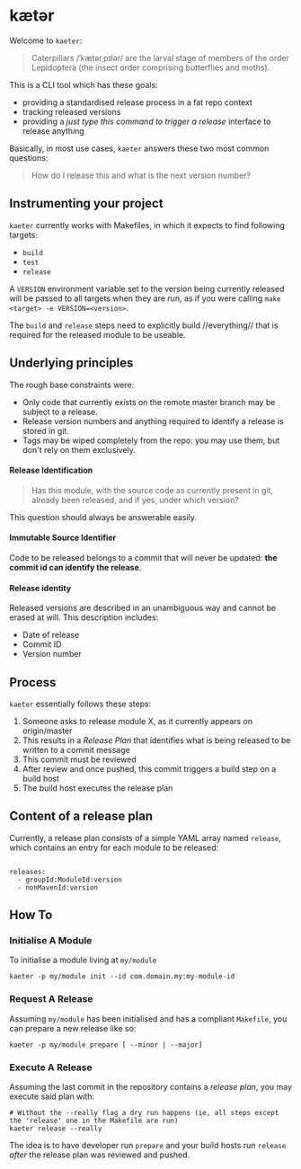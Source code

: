 # kætər

Welcome to `kaeter`:

> Caterpillars /ˈkætərˌpɪlər/ are the larval stage of members of the order Lepidoptera (the insect order comprising butterflies and moths).

This is a CLI tool which has these goals:

- providing a standardised release process in a fat repo context
- tracking released versions
- providing a _just type this command to trigger a release_ interface to release anything

Basically, in most use cases, `kaeter` answers these two most common questions:

> How do I release this and what is the next version number?

## Instrumenting your project
`kaeter` currently works with Makefiles, in which it expects to find following targets:
- `build`
- `test`
- `release`

A `VERSION` environment variable set to the version being currently released will be passed to all targets when they are run,
as if you were calling  `make <target> -e VERSION=<version>`.

The `build` and `release` steps need to explicitly build //everything// that is required for the released module to be useable.

## Underlying principles

The rough base constraints were:
- Only code that currently exists on the remote master branch may be subject to a release.
- Release version numbers and anything required to identify a release is stored in git.
- Tags may be wiped completely from the repo: you may use them, but don't rely on them exclusively.


#### Release Identification
> Has this module, with the source code as currently present in git, already been released,
and if yes, under which version?

This question should always be answerable easily.

#### Immutable Source Identifier

Code to be released belongs to a commit that will never be updated:
**the commit id can identify the release**.

#### Release identity
Released versions are described in an unambiguous way and cannot be erased at will.
This description includes:
- Date of release
- Commit ID
- Version number

## Process
`kaeter` essentially follows these steps:
1. Someone asks to release module X, as it currently appears on origin/master
2. This results in a _Release Plan_ that identifies what is being released to be written to a commit message
3. This commit must be reviewed
4. After review and once pushed, this commit triggers a build step on a build host
5. The build host executes the release plan

## Content of a release plan

Currently, a release plan consists of a simple YAML array named `release`,
which contains an entry for each module to be released:

```$yaml

releases:
  - groupId:ModuleId:version
  - nonMavenId:version

```

## How To

### Initialise A Module

To initialise a module living at `my/module`

```
kaeter -p my/module init --id com.domain.my:my-module-id
```

### Request A Release

Assuming `my/module` has been initialised and has a compliant `Makefile`, you can prepare a new release like so:

```
kaeter -p my/module prepare [ --minor | --major]
```

### Execute A Release

Assuming the last commit in the repository contains a _release plan_, you may execute said plan with:

```
# Without the --really flag a dry run happens (ie, all steps except the 'release' one in the Makefile are run)
kaeter release --really
```

The idea is to have developer run `prepare` and your build hosts run `release` _after_ the release plan was reviewed and pushed.
